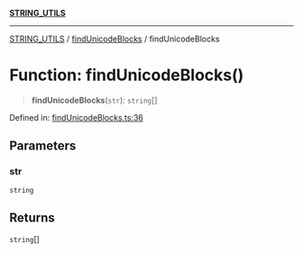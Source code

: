 [**STRING_UTILS**](../../README.md)

***

[STRING_UTILS](../../README.md) / [findUnicodeBlocks](../README.md) / findUnicodeBlocks

# Function: findUnicodeBlocks()

> **findUnicodeBlocks**(`str`): `string`[]

Defined in: [findUnicodeBlocks.ts:36](https://github.com/dailker/everyutil/blob/8f300660b66ac2494c2be96f685de3b5cdab8ba1/src/string/findUnicodeBlocks.ts#L36)

## Parameters

### str

`string`

## Returns

`string`[]
